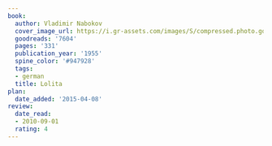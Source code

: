 ```yaml
---
book:
  author: Vladimir Nabokov
  cover_image_url: https://i.gr-assets.com/images/S/compressed.photo.goodreads.com/books/1377756377l/7604._SX98_.jpg
  goodreads: '7604'
  pages: '331'
  publication_year: '1955'
  spine_color: '#947928'
  tags:
  - german
  title: Lolita
plan:
  date_added: '2015-04-08'
review:
  date_read:
  - 2010-09-01
  rating: 4
---
```

